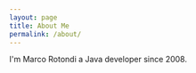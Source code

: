 ```yaml
---
layout: page
title: About Me
permalink: /about/
---
```


I'm Marco Rotondi a Java developer since 2008.

